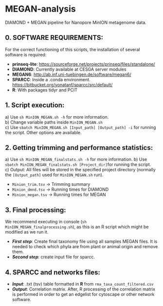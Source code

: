 # MEGAN-analysis
DIAMOND + MEGAN pipeline for Nanopore MinION metagenome data.

## 0. SOFTWARE REQUIREMENTS:
For the correct functioning of this scripts, the installation of several software is required:
- **prinseq-lite**: https://sourceforge.net/projects/prinseq/files/standalone/
- **DIAMOND**: Currently available at CESGA server modules
- **MEGAN6**: http://ab.inf.uni-tuebingen.de/software/megan6/
- **SPARCC**: Inside a .conda environment. https://bitbucket.org/yonatanf/sparcc/src/default/
- **R**: With packages tidyr and PCIT

## 1. Script execution:
a) Use `sh MinION_MEGAN.sh -h` for more information.  
b) Change variable paths inside `MinION_MEGAN.sh`  
c) Use `sbatch MinION_MEGAN.sh [Input_path] [Output_path] -i` for running the script. Other options are available.  

## 2. Getting trimming and performance statistics:
a) Use `sh MinION_MEGAN_finalstats.sh -h` for more information.
b) Use `sbatch MinION_MEGAN_finalstats.sh [Project_dir]`for running the script.  
c) Output: All files will be stored in the specified project directory (normally the `[Output_path]` used for `MinION_MEGAN.sh` run).  
- `Minion_trim.tsv` -> Trimming summary
- `Minion_dmnd.tsv` -> Running times for DIAMOND
- `Minion_megan.tsv` -> Running times for MEGAN

## 3. Final processing:
We recommend executing in console (`sh MinION_MEGAN_finalprocessing.sh`), as this is an R script which might be modified as we run it. 
- **_First step_**: Create final taxonomy file using all samples MEGAN files. It is needed to check which phyla are from plant or animal origin and remove them.
- **_Second step_**: create input file for sparcc.

## 4. SPARCC and networks files:
- **_Input_**: .txt (tsv) table formatted in **R** from `rma_taxa_count_filtered.csv`
- **_Output_**: Correlation matrix. After, R processing of the correlation matrix is performed in order to get an edgelist for cytoscape or other network software.
